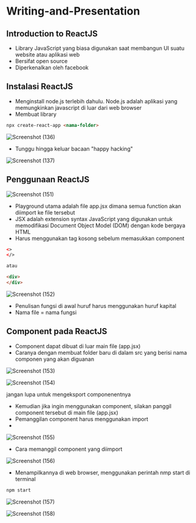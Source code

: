 # Writing-and-Presentation

## **Introduction to ReactJS**
- Library JavaScript yang biasa digunakan saat membangun UI suatu website atau aplikasi web
- Bersifat open source
- Diperkenalkan oleh facebook

## **Instalasi ReactJS**
- Menginstall node.js terlebih dahulu. Node.js adalah aplikasi yang memungkinkan javascript di luar dari web browser
- Membuat library 
```html
npx create-react-app <nama-folder>
```
![Screenshot (136)](https://user-images.githubusercontent.com/85721113/198840912-f3a24cdb-9661-4104-b5a1-c479fce2b8c1.png)

- Tunggu hingga keluar bacaan "happy hacking"

![Screenshot (137)](https://user-images.githubusercontent.com/85721113/198840940-27609e7a-9723-4375-a565-7578cc7fcf2c.png)

## **Penggunaan ReactJS**

![Screenshot (151)](https://user-images.githubusercontent.com/85721113/198841174-38429006-30dc-4d2d-ad83-588fae8cf128.png)

- Playground utama adalah file app.jsx dimana semua function akan diimport ke file tersebut
- JSX adalah extension syntax JavaScript yang digunakan untuk memodifikasi Document Object Model (DOM) dengan kode bergaya HTML
- Harus menggunakan tag kosong sebelum memasukkan component

```html
<>
</> 

atau 

<div>
</div>
```
![Screenshot (152)](https://user-images.githubusercontent.com/85721113/198842110-c2fab380-65d2-4b67-adda-642aed06ce13.png)

- Penulisan fungsi di awal huruf harus menggunakan huruf kapital
- Nama file = nama fungsi

## **Component pada ReactJS**
- Component dapat dibuat di luar main file (app.jsx)
- Caranya dengan membuat folder baru di dalam src yang berisi nama componen yang akan diguanan

![Screenshot (153)](https://user-images.githubusercontent.com/85721113/198842184-edb4182c-28e5-4a94-bbcc-44e3a36ba5ab.png)

![Screenshot (154)](https://user-images.githubusercontent.com/85721113/198842207-14be6194-e999-4850-9185-9c39bad742fc.png)

jangan lupa untuk mengeksport componenentnya

- Kemudian jika ingin menggunakan component, silakan panggil component tersebut di main file (app.jsx)
- Pemanggilan component harus menggunakan import 
- 
![Screenshot (155)](https://user-images.githubusercontent.com/85721113/198842356-c22b5828-52f8-45db-aaba-08b2c5bee707.png)

- Cara memanggil component yang diimport 

![Screenshot (156)](https://user-images.githubusercontent.com/85721113/198842442-8796efac-2f28-4eb6-88a3-7cdf62695cc3.png)

- Menampilkannya di web browser, menggunakan perintah nmp start di terminal
```html
npm start
```
![Screenshot (157)](https://user-images.githubusercontent.com/85721113/198842611-f432085f-4fc9-4f98-9f04-df60310d682f.png)

![Screenshot (158)](https://user-images.githubusercontent.com/85721113/198842705-5abce462-a031-4ae1-99d4-a95d4eb2cf80.png)


 




